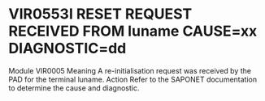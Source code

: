 # VIR0553I RESET REQUEST RECEIVED FROM luname CAUSE=xx DIAGNOSTIC=dd
Module
    VIR0005
Meaning
    A re-initialisation request was received by the PAD for the terminal luname.
Action
    Refer to the SAPONET documentation to determine the cause and diagnostic.
